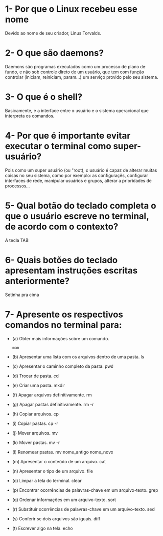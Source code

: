 # 1- Por que o Linux recebeu esse nome
   Devido ao nome de seu criador, Linus Torvalds.

# 2- O que são daemons?
   Daemons são programas executados como um processo de plano de fundo, e não sob controle direto de um usuário, que tem com função controlar (iniciam, reiniciam, param...) um serviço provido pelo seu sistema.

# 3- O que é o shell?
   Basicamente, é a interface entre o usuário e o sistema operacional que interpreta os comandos.

# 4- Por que é importante evitar executar o terminal como super-usuário?

   Pois como um super usuário (ou "root), o usuário é capaz de alterar muitas coisas no seu sistema, como por exemplo: as configuraçẽs, configurar interfaces de rede, manipular usuários e grupos, alterar a prioridades de processos...

# 5- Qual botão do teclado completa o que o usuário escreve no terminal, de acordo com o contexto?
   A tecla TAB

# 6- Quais botões do teclado apresentam instruções escritas anteriormente?
   Setinha pra cima

# 7- Apresente os respectivos comandos no terminal para: 

- (a) Obter mais informações sobre um comando. 

      man

- (b) Apresentar uma lista com os arquivos dentro de uma pasta. 
      ls

- (c) Apresentar o caminho completo da pasta. 
      pwd

- (d) Trocar de pasta. 
      cd		

- (e) Criar uma pasta. 
      mkdir

- (f) Apagar arquivos definitivamente. 
      rm

- (g) Apagar pastas definitivamente. 
      rm -r

- (h) Copiar arquivos. 
      cp

- (i) Copiar pastas. 
      cp -r

- (j) Mover arquivos. 
      mv

- (k) Mover pastas. 
      mv -r

- (l) Renomear pastas. 
      mv nome_antigo nome_novo

- (m) Apresentar o conteúdo de um arquivo. 
      cat

- (n) Apresentar o tipo de um arquivo. 
      file

- (o) Limpar a tela do terminal. 
      clear

- (p) Encontrar ocorrências de palavras-chave em um arquivo-texto. 
      grep

- (q) Ordenar informações em um arquivo-texto. 
      sort

- (r) Substituir ocorrências de palavras-chave em um arquivo-texto. 
      sed

- (s) Conferir se dois arquivos são iguais.
      diff

- (t) Escrever algo na tela.
      echo
